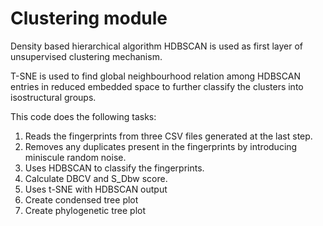 # Clustering module

Density based hierarchical algorithm HDBSCAN is used as first layer of unsupervised clustering mechanism.

T-SNE is used to find global neighbourhood relation among HDBSCAN entries in reduced embedded space to further classify the clusters into isostructural groups.

This code does the following tasks:
1. Reads the fingerprints from three CSV files generated at the last step. 
2. Removes any duplicates present in the fingerprints by introducing miniscule random noise.
3. Uses HDBSCAN to classify the fingerprints.
4. Calculate DBCV and S_Dbw score.
5. Uses t-SNE with HDBSCAN output
6. Create condensed tree plot
7. Create phylogenetic tree plot

